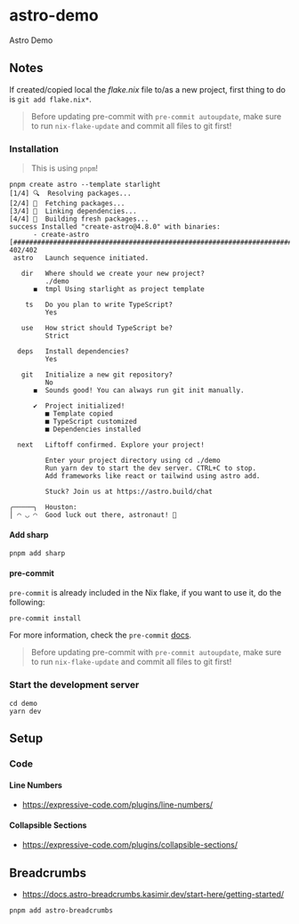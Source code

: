 # astro-demo

Astro Demo

## Notes

If created/copied local the *flake.nix* file to/as a new project, first thing to do is `git add flake.nix*`.

> Before updating pre-commit with `pre-commit autoupdate`, make sure to run `nix-flake-update` and commit all files to git first!

### Installation

> This is using `pnpm`!

```shell
pnpm create astro --template starlight
[1/4] 🔍  Resolving packages...
[2/4] 🚚  Fetching packages...
[3/4] 🔗  Linking dependencies...
[4/4] 🔨  Building fresh packages...
success Installed "create-astro@4.8.0" with binaries:
      - create-astro
[###########################################################################################################] 402/402
 astro   Launch sequence initiated.

   dir   Where should we create your new project?
         ./demo
      ◼  tmpl Using starlight as project template

    ts   Do you plan to write TypeScript?
         Yes

   use   How strict should TypeScript be?
         Strict

  deps   Install dependencies?
         Yes

   git   Initialize a new git repository?
         No
      ◼  Sounds good! You can always run git init manually.

      ✔  Project initialized!
         ■ Template copied
         ■ TypeScript customized
         ■ Dependencies installed

  next   Liftoff confirmed. Explore your project!

         Enter your project directory using cd ./demo
         Run yarn dev to start the dev server. CTRL+C to stop.
         Add frameworks like react or tailwind using astro add.

         Stuck? Join us at https://astro.build/chat

╭─────╮  Houston:
│ ◠ ◡ ◠  Good luck out there, astronaut! 🚀
```

#### Add sharp

```shell
pnpm add sharp
```

#### pre-commit

`pre-commit` is already included in the Nix flake, if you want to use it, do the following:

```shell
pre-commit install
```

For more information, check the `pre-commit` [docs](https://pre-commit.com/ "Link to pre-commit docs").

> Before updating pre-commit with `pre-commit autoupdate`, make sure to run `nix-flake-update` and commit all files to git first!

### Start the development server

```shell
cd demo
yarn dev
```

## Setup

### Code

#### Line Numbers

- https://expressive-code.com/plugins/line-numbers/

#### Collapsible Sections

- https://expressive-code.com/plugins/collapsible-sections/

## Breadcrumbs

- https://docs.astro-breadcrumbs.kasimir.dev/start-here/getting-started/

```shell
pnpm add astro-breadcrumbs
```

